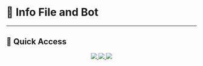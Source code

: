 # 📌 Info File and Bot  

---

## 🚀 Quick Access  

<p align="center">
  <a href="https://t.me/ownerpc">
    <img src="https://img.shields.io/badge/Telegram-OwnerPC-blue?style=for-the-badge&logo=telegram">
  </a>  
  <a href="https://github.com/ownerpv">
    <img src="https://img.shields.io/badge/GitHub-OwnerPV-black?style=for-the-badge&logo=github">
  </a>  
  <a href="https://github.com/button-glass">
    <img src="https://img.shields.io/badge/GitHub-Button_Glass-purple?style=for-the-badge&logo=github">
  </a>  
</p>
